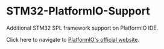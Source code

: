 # STM32-PlatformIO-Support
Additional STM32 SPL framework support on PlatformIO IDE. 

Click here to navigate to [PlatformIO's official website](https://platformio.org/). 
